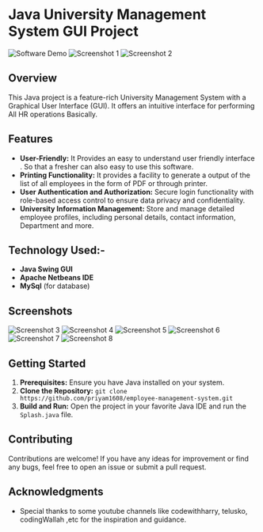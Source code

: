 # Java University Management System GUI Project

![Software Demo](images/starting.png)
![Screenshot 1](images/Login.png)
![Screenshot 2](images/Home.png)

## Overview
This Java project is a feature-rich University Management System with a Graphical User Interface (GUI). It offers an intuitive interface for performing All HR operations Basically.

## Features
- **User-Friendly:** It Provides an easy to understand user friendly interface . So that a fresher can also easy to use this software.
- **Printing Functionality:** It provides a facility to generate a output of the list of all employees in the form of PDF or through printer.
- **User Authentication and Authorization:** Secure login functionality with role-based access control to ensure data privacy and confidentiality.
- **University Information Management:** Store and manage detailed employee profiles, including personal details, contact information, Department and more.

## Technology Used:-
- **Java Swing GUI**
- **Apache Netbeans IDE**
- **MySql** (for database)
  
## Screenshots
![Screenshot 3](images/new%20teacher.png)
![Screenshot 4](images/data.png)
![Screenshot 5](images/apply%20leave.png)
![Screenshot 6](images/marks%20submission.png)
![Screenshot 7](images/result.png)
![Screenshot 8](images/Screenshot%202024-04-20%20125615.png)

## Getting Started
1. **Prerequisites:** Ensure you have Java installed on your system.
2. **Clone the Repository:** `git clone https://github.com/priyam1608/employee-management-system.git`
3. **Build and Run:** Open the project in your favorite Java IDE and run the `Splash.java` file.

## Contributing
Contributions are welcome! If you have any ideas for improvement or find any bugs, feel free to open an issue or submit a pull request.

## Acknowledgments
- Special thanks to some youtube channels like codewithharry, telusko, codingWallah ,etc for the inspiration and guidance.
